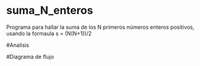 # suma_N_enteros
Programa para hallar la suma de los N primeros números enteros positivos, usando la formaula s = (N(N+1))/2

#Analisis

#Diagrama de flujo
